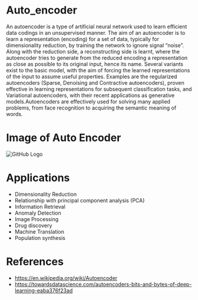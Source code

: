 # Auto_encoder
An autoencoder is a type of artificial neural network used to learn efficient data codings in an unsupervised manner. The aim of an autoencoder is to learn a representation (encoding) for a set of data, typically for dimensionality reduction, by training the network to ignore signal “noise”. Along with the reduction side, a reconstructing side is learnt, where the autoencoder tries to generate from the reduced encoding a representation as close as possible to its original input, hence its name. Several variants exist to the basic model, with the aim of forcing the learned representations of the input to assume useful properties. Examples are the regularized autoencoders (Sparse, Denoising and Contractive autoencoders), proven effective in learning representations for subsequent classification tasks, and Variational autoencoders, with their recent applications as generative models.Autoencoders are effectively used for solving many applied problems, from face recognition to acquiring the semantic meaning of words.

# Image of Auto Encoder
![GitHub Logo](https://upload.wikimedia.org/wikipedia/commons/thumb/2/28/Autoencoder_structure.png/525px-Autoencoder_structure.png)


# Applications
* Dimensionality Reduction
* Relationship with principal component analysis (PCA)
* Information Retrieval
* Anomaly Detection
* Image Processing
* Drug discovery
* Machine Translation
* Population synthesis

# References
* https://en.wikipedia.org/wiki/Autoencoder
* https://towardsdatascience.com/autoencoders-bits-and-bytes-of-deep-learning-eaba376f23ad
